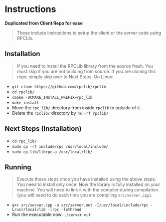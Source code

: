 # Instructions
**Duplicated from Client Repo for ease**
> These include instructions to setup the client or the server code using RPCLib.

## Installation
> If you need to install the RPCLib library from the source fresh. You must skip if you are not building from source. If you are cloning this repo, simply skip over to Next Steps.
On Linux:
+ `git clone https://github.com/rpclib/rpclib`
+ `cd rpclib/`
+ `cmake -DCMAKE_INSTALL_PREFIX=rpc_lib`
+ `make install`
+ Move the `rpc_lib/` directory from inside `rpclib` to outside of it.
+ Delete the `rpclib/` directory by `rm -rf rpclib/`

## Next Steps (Installation)
+ `cd rpc_lib/`
+ `sudo cp -rf include/rpc /usr/local/include/`
+ `sudo cp lib/librpc.a /usr/local/lib/`

## Running
> Execute these steps once you have installed using the above steps. You need to install only once!
Now the library is fully installed on your machine. You will need to link it with the compiler during compilation (you will need to do each time you are compiling `src/server.cpp`).
* `g++ src/server.cpp -o src/server.out -I/usr/local/include/rpc -L/usr/local/lib -lrpc -lpthread`
* Run the executable now: `./server.out`